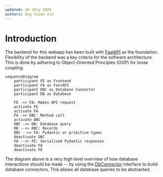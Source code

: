 ```yaml
---
updated: 16 JUly 2024
authors: Ong Tsien Jin
---
```


# Introduction

The backend for this webapp has been built with [FastAPI](https://fastapi.tiangolo.com/) as the foundation.
Flexibility of the backend was a key criteria for the software architecture. This is done by adhering to Object-Oriented Principles (OOP) for loose coupling.

```mermaid
sequenceDiagram
    participant FE as Frontend
    participant FA as FastAPI
    participant DBC as Database Connector
    participant DB as Database

    FE ->> FA: Makes API request
    activate FE
    activate FA
    FA ->> DBC: Method call
    activate DBC
    DBC ->> DB: Database query
    DB -->> DBC: Records
    DBC -->> FA: Pydantic or primitive types
    deactivate DBC
    FA -->> FE: Serialised Pydantic responses
    deactivate FA
    deactivate FE

```

The diagram above is a very high level overview of how database interactions should be made -- by using the [DbConnector](db/db_connector.md) interface to build database connectors. This allows all database queries to be abstracted.
